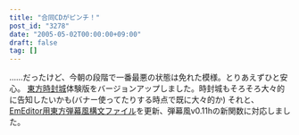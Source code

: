 ```yaml
---
title: "合同CDがピンチ！"
post_id: "3278"
date: "2005-05-02T00:00:00+09:00"
draft: false
tag: []
---
```



……だったけど、今朝の段階で一番最悪の状態は免れた模様。とりあえずひと安心。 [東方時封城](/!/thA/)体験版をバージョンアップしました。時封城もそろそろ大々的に告知したいかも(バナー使ってたりする時点で既に大々的か)  それと、[EmEditor用東方弾幕風構文ファイル](/emeditor-danmakufu)を更新、弾幕風v0.11hの新関数に対応しました。
